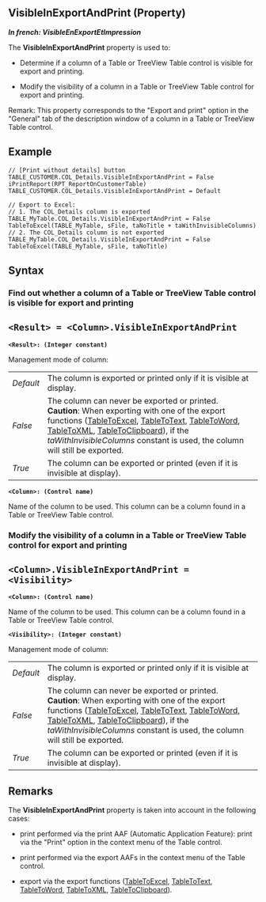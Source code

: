 


## VisibleInExportAndPrint (Property)

***In french: VisibleEnExportEtImpression***
	



<a name="XUse"></a>
<a name="Use"></a>
<a name="description"></a>
The  **VisibleInExportAndPrint** property is used to: 

- Determine if a column of a Table or TreeView Table control is visible for export and printing.

- Modify the visibility of a column in a Table or TreeView Table control for export and printing.




Remark: This property corresponds to the "Export and print" option in the "General" tab of the description window of a column in a Table or TreeView Table control. 
<a name="Example1"></a>
<a name="sample_code"></a>

## Example


```wl
// [Print without details] button
TABLE_CUSTOMER.COL_Details.VisibleInExportAndPrint = False
iPrintReport(RPT_ReportOnCustomerTable)
TABLE_CUSTOMER.COL_Details.VisibleInExportAndPrint = Default
```
<a name="Example2"></a>

```wl
// Export to Excel:
// 1. The COL_Details column is exported
TABLE_MyTable.COL_Details.VisibleInExportAndPrint = False
TableToExcel(TABLE_MyTable, sFile, taNoTitle + taWithInvisibleColumns)
// 2. The COL_Details column is not exported
TABLE_MyTable.COL_Details.VisibleInExportAndPrint = False
TableToExcel(TABLE_MyTable, sFile, taNoTitle)
```

<a name="XSYNTAX"></a>

## Syntax
<a name="SYNTAX1"></a>

### Find out whether a column of a Table or TreeView Table control is visible for export and printing

`<Result> = <Column>.VisibleInExportAndPrint`
---

**`<Result>: (Integer constant)`**

Management mode of column: 


|   |   |
| --- | --- |
| *Default* | The column is exported or printed only if it is visible at display. |
| *False* | The column can never be exported or printed. <br>**Caution**: When exporting with one of the export functions ([TableToExcel](../WDLang1/3074033.md), [TableToText](../WDLang1/1000017061.md), [TableToWord](../WDLang1/3074036.md), [TableToXML](../WDLang1/3074037.md), [TableToClipboard](../WDLang1/1000017062.md)), if the *taWithInvisibleColumns* constant is used, the column will still be exported. |
| *True* | The column can be exported or printed (even if it is invisible at display). |



**`<Column>: (Control name)`**

Name of the column to be used. This column can be a column found in a Table or TreeView Table control. 


<a name="SYNTAX2"></a>

### Modify the visibility of a column in a Table or TreeView Table control for export and printing

`<Column>.VisibleInExportAndPrint = <Visibility>`
---

**`<Column>: (Control name)`**

Name of the column to be used. This column can be a column found in a Table or TreeView Table control. 

**`<Visibility>: (Integer constant)`**

Management mode of column: 


|   |   |
| --- | --- |
| *Default* | The column is exported or printed only if it is visible at display. |
| *False* | The column can never be exported or printed.<br>**Caution**: When exporting with one of the export functions ([TableToExcel](../WDLang1/3074033.md), [TableToText](../WDLang1/1000017061.md), [TableToWord](../WDLang1/3074036.md), [TableToXML](../WDLang1/3074037.md), [TableToClipboard](../WDLang1/1000017062.md)), if the *taWithInvisibleColumns* constant is used, the column will still be exported. |
| *True* | The column can be exported or printed (even if it is invisible at display). |





<a name="NOTE0"></a>
<a name="NOTE0_1"></a>

## Remarks
The **VisibleInExportAndPrint** property is taken into account in the following cases:  

- print performed via the print AAF (Automatic Application Feature): print via the "Print" option in the context menu of the Table control.  

- print performed via the export AAFs in the context menu of the Table control.

- export via the export functions ([TableToExcel](../WDLang1/3074033.md), [TableToText](../WDLang1/1000017061.md), [TableToWord](../WDLang1/3074036.md), [TableToXML](../WDLang1/3074037.md), [TableToClipboard](../WDLang1/1000017062.md)). 





